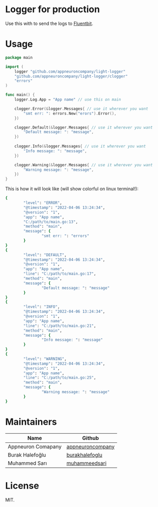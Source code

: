 # Logger for production

Use this with to send the logs to [Fluentbit](https://fluentbit.io).

# Usage
```go
package main

import (
	logger "github.com/appneuroncompany/light-logger"
    "github.com/appneuroncompany/light-logger/clogger"
    "errors"
)

func main() {
    logger.Log.App = "App name" // use this on main

    clogger.Error(&logger.Messages{ // use it wherever you want
        "smt err: ": errors.New("erors").Error(),
    })

    clogger.Default(&logger.Messages{ // use it wherever you want
        "Default message: ": "message",
    })
        
    clogger.Info(&logger.Messages{ // use it wherever you want
        "Info message: ": "message",
    })

    clogger.Warning(&logger.Messages{ // use it wherever you want
        "Warning message: ": "message",
    })
}
```

This is how it will look like (will show colorful on linux terminal!):

```ruby
{
        "level": "ERROR",
        "@timestamp": "2022-04-06 13:24:34",
        "@version": "1",
        "app": "App name",
        "C:/path/to/main.go:13",
        "method": "main",
        "message": {
                "smt err: ": "errors"
        }
}
{
        "level": "DEFAULT",
        "@timestamp": "2022-04-06 13:24:34",
        "@version": "1",
        "app": "App name",
        "line": "C:/path/to/main.go:17",
        "method": "main",
        "message": {
                "Default message: ": "message"
        }
}
{
        "level": "INFO",
        "@timestamp": "2022-04-06 13:24:34",
        "@version": "1",
        "app": "App name",
        "line": "C:/path/to/main.go:21",
        "method": "main",
        "message": {
                "Info message: ": "message"
        }
}
{
        "level": "WARNING",
        "@timestamp": "2022-04-06 13:24:34",
        "@version": "1",
        "app": "App name",
        "line": "C:/path/to/main.go:25",
        "method": "main",
        "message": {
                "Warning message: ": "message"
        }
}
```
# Maintainers

Name               | Github          |
------------------ | --------------  |
Appneuron Comapany | [appneuroncompany](https://github.com/appneuroncompany)     |
Burak Halefoğlu    | [burakhalefoglu](https://github.com/burakhalefoglu)  |
Muhammed Sarı      | [muhammeedsari](https://github.com/muhammeedsari)   |

# License

MIT.